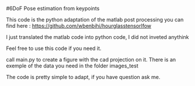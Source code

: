 #6DoF Pose estimation from keypoints

This code is the python adaptation of the matlab post processing you can find here : https://github.com/wbenbihi/hourglasstensorlfow
 
I just translated the matlab code into python code, I did not inveted anythink
 
Feel free to use this code if you need it.

call main.py to create a figure with the cad projection on it. There is an exemple of the data you need in the folder images_test

The code is pretty simple to adapt, if you have question ask me.